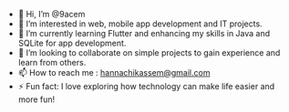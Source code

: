 - 👋 Hi, I’m @9acem
- 👀 I’m interested in web, mobile app development and IT projects.
- 🌱 I’m currently learning Flutter and enhancing my skills in Java and SQLite for app development.
- 💞️ I’m looking to collaborate on simple projects to gain experience and learn from others.
- 📫 How to reach me : hannachikassem@gmail.com
- ⚡ Fun fact:  I love exploring how technology can make life easier and more fun!


<!---
9acem/9acem is a ✨ special ✨ repository because its `README.md` (this file) appears on your GitHub profile.
You can click the Preview link to take a look at your changes.
--->
